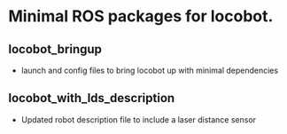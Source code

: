 # Minimal ROS packages for locobot.

## locobot_bringup
- launch and config files to bring locobot up with minimal dependencies

## locobot_with_lds_description
- Updated robot description file to include a laser distance sensor
